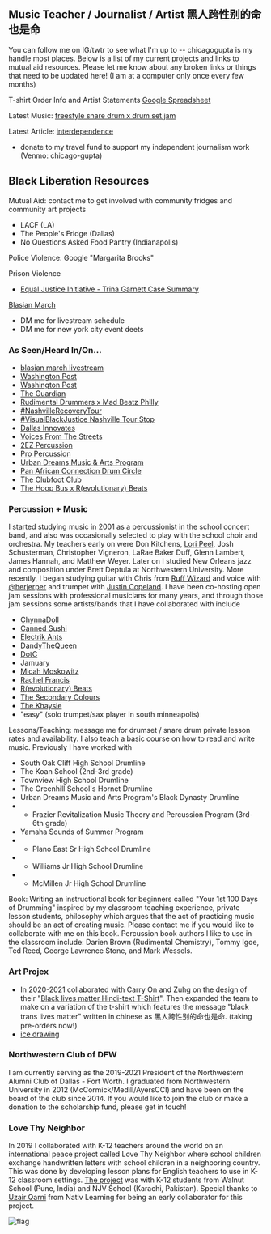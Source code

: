 ## Music Teacher / Journalist / Artist 黑人跨性别的命也是命

You can follow me on IG/twtr to see what I'm up to -- chicagogupta is my handle most places. Below is a list of my current projects and links to mutual aid resources. Please let me know about any broken links or things that need to be updated here! (I am at a computer only once every few months)

T-shirt Order Info and Artist Statements [Google Spreadsheet](https://docs.google.com/spreadsheets/d/1nYBclRxTiNo__USvah7Bc5OFCAkqwDIKJJDHlQlE5io/edit#gid=1680437150)

Latest Music: [freestyle snare drum x drum set jam](https://www.instagram.com/p/CM9-mYcH9yR/)

Latest Article: [interdependence](https://chicagogupta.medium.com/)

* donate to my travel fund to support my independent journalism work (Venmo: chicago-gupta)

## Black Liberation Resources

Mutual Aid: contact me to get involved with community fridges and community art projects 
+ LACF (LA)
+ The People's Fridge (Dallas)
+ No Questions Asked Food Pantry (Indianapolis)

Police Violence: Google "Margarita Brooks"

Prison Violence
+ [Equal Justice Initiative - Trina Garnett Case Summary](https://eji.org/cases/trina-garnett/)

[Blasian March](https://www.instagram.com/blasianmarch/)
+ DM me for livestream schedule
+ DM me for new york city event deets


### As Seen/Heard In/On...
+ [blasian march livestream](https://www.instagram.com/tv/CKzvS2HAW9F/) 
+ [Washington Post](https://www.washingtonpost.com/politics/2021/02/04/virginia-may-abolish-death-penalty-theres-racist-history-why-few-jurisdictions-use-it-most/)
+ [Washington Post](https://www.washingtonpost.com/opinions/the-death-penalty-is-in-the-death-throes/2021/02/05/e332c23e-67cb-11eb-8c64-9595888caa15_story.html)
+ [The Guardian](https://www.theguardian.com/us-news/2021/jan/23/biden-democrats-death-row-sentences-prisoner)
+ [Rudimental Drummers x Mad Beatz Philly](https://www.instagram.com/p/CDj7xNCA75N/)
+ [#NashvilleRecoveryTour](https://www.instagram.com/p/CDmrIOYgICQ/)
+ [#VisualBlackJustice Nashville Tour Stop](https://www.instagram.com/p/CM9-mYcH9yR/)
+ [Dallas Innovates](https://dallasinnovates.com/voices-chirag-gupta-reinventing-the-k-12-classroom-in-2020/)
+ [Voices From The Streets](https://www.voicesfromthestreets.org/)
+ [2EZ Percussion](https://www.instagram.com/p/B_8XxIVgS5z/)
+ [Pro Percussion](https://www.youtube.com/watch?v=FVFJuaCJlPQ)
+ [Urban Dreams Music & Arts Program](https://www.instagram.com/p/CC7buRYnFuY/)
+ [Pan African Connection Drum Circle](https://www.instagram.com/tv/CI0s2uGl4iZ/)
+ [The Clubfoot Club](https://clubfootclub.org/stories/bilateral-clubfoot-born-1989/)
+ [The Hoop Bus x R(evolutionary) Beats](https://www.instagram.com/p/CET3UexH8ll/)


### Percussion + Music

I started studying music in 2001 as a percussionist in the school concert band, and also was occasionally selected to play with the school choir and orchestra. My teachers early on were Don Kitchens, [Lori Peel](https://www.turrentinejacksonmorrow.com/obituaries/lori-peel-42317), Josh Schusterman, Christopher Vigneron, LaRae Baker Duff, Glenn Lambert, James Hannah, and Matthew Weyer. Later on I studied New Orleans jazz and composition under Brett Deptula at Northwestern University. More recently, I began studying guitar with Chris from [Ruff Wizard](https://www.ruffwizard.com/) and voice with [@herjerper](https://www.tiktok.com/@herjerper?) and trumpet with [Justin Copeland](http://justincopelandmusic.com/). I have been co-hosting open jam sessions with professional musicians for many years, and through those jam sessions some artists/bands that I have collaborated with include 

+ [ChynnaDoll](https://www.instagram.com/chynnadolltm/)
+ [Canned Sushi](https://www.instagram.com/sushi_in_a_can/)
+ [Electrik Ants](https://www.instagram.com/electrikants/)
+ [DandyTheQueen](https://www.instagram.com/dandythequeen/)
+ [DotC](https://soundcloud.com/dawn-of-the-computer)
+ Jamuary
+ [Micah Moskowitz](https://www.instagram.com/micah_moskowitz/)
+ [Rachel Francis](https://www.instagram.com/rachelfrancismusic/)
+ [R(evolutionary) Beats](https://www.instagram.com/r.beats_/)
+ [The Secondary Colours](https://www.instagram.com/p/BwDK-DPHHnR/)
+ [The Khaysie](https://www.instagram.com/p/CMp5AdPhFu_/)
+ "easy" (solo trumpet/sax player in south minneapolis)

Lessons/Teaching: message me for drumset / snare drum private lesson rates and availability. I also teach a basic course on how to read and write music. Previously I have worked with 
+ South Oak Cliff High School Drumline
+ The Koan School (2nd-3rd grade)
+ Townview High School Drumline
+ The Greenhill School's Hornet Drumline
+ Urban Dreams Music and Arts Program's Black Dynasty Drumline
+ + Frazier Revitalization Music Theory and Percussion Program (3rd-6th grade)
+ Yamaha Sounds of Summer Program
+ + Plano East Sr High School Drumline
+ + Williams Jr High School Drumline
+ + McMillen Jr High School Drumline

Book: Writing an instructional book for beginners called "Your 1st 100 Days of Drumming" inspired by my classroom teaching experience, private lesson students, philosophy which argues that the act of practicing music should be an act of creating music. Please contact me if you would like to collaborate with me on this book. Percussion book authors I like to use in the classroom include: Darien Brown (Rudimental Chemistry), Tommy Igoe, Ted Reed, George Lawrence Stone, and Mark Wessels.

### Art Projex

+ In 2020-2021 collaborated with Carry On and Zuhg on the design of their "[Black lives matter Hindi-text T-Shirt](https://carryonthreads.com/product/black-lives-matter-hindi-text-t-shirt/)". Then expanded the team to make on a variation of the t-shirt which features the message "black trans lives matter" written in chinese as 黑人跨性别的命也是命. (taking pre-orders now!)
+ [ice drawing](https://www.instagram.com/p/CKJpWDvnD9y/)


### Northwestern Club of DFW

I am currently serving as the 2019-2021 President of the Northwestern Alumni Club of Dallas - Fort Worth. I graduated from Northwestern University in 2012 (McCormick/Medill/AyersCCI) and have been on the board of the club since 2014. If you would like to join the club or make a donation to the scholarship fund, please get in touch!

### Love Thy Neighbor

In 2019 I collaborated with K-12 teachers around the world on an international peace project called Love Thy Neighbor where school children exchange handwritten letters with school children in a neighboring country. This was done by developing lesson plans for English teachers to use in K-12 classroom settings.  [The project](https://www.facebook.com/walnutedu/posts/2436345716437948) was with K-12 students from Walnut School (Pune, India) and NJV School (Karachi, Pakistan). Special thanks to [Uzair Qarni](https://www.linkedin.com/public-profile/in/uqarni?) from Nativ Learning for being an early collaborator for this project.

![flag](https://pbs.twimg.com/media/EkyEwkbVgAAWP78?format=png)
